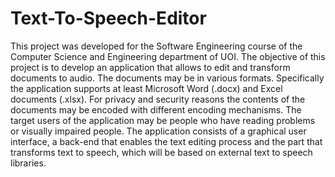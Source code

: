 # Text-To-Speech-Editor
This project was developed for the Software Engineering course of the Computer Science and Engineering department of UOI.
The objective of this project is to develop an application that allows to edit and transform documents to  audio. The documents may be in various formats. Specifically the application supports at least Microsoft  Word (.docx) and Excel documents (.xlsx). For privacy and security reasons the contents of the  documents may be encoded with different encoding mechanisms. The target users of the application  may be people who have reading problems or visually impaired people. The application consists of a  graphical user interface, a back-end that enables the text editing process and the part that transforms  text to speech, which will be based on external text to speech libraries.
